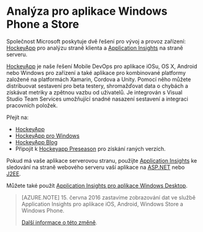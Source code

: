 <properties
    pageTitle="Analýza pro aplikace Windows Phone a Store"
    description="Analýza využití a pádů aplikací zařízení Windows."
    services="application-insights"
    documentationCenter="windows"
    authors="alancameronwills"
    manager="douge"/>

<tags
    ms.service="application-insights"
    ms.workload="tbd"
    ms.tgt_pltfrm="ibiza"
    ms.devlang="na"
    ms.topic="get-started-article"
    ms.date="03/17/2016"
    ms.author="awills"/>

# Analýza pro aplikace Windows Phone a Store

Společnost Microsoft poskytuje dvě řešení pro vývoj a provoz zařízení: [HockeyApp](http://hockeyapp.net/) pro analýzu straně klienta a [Application Insights](app-insights-overview.md) na straně serveru.

[HockeyApp](http://hockeyapp.net/) je naše řešení Mobile DevOps pro aplikace iOSu, OS X, Android nebo Windows pro zařízení a také aplikace pro kombinované platformy založené na platformách Xamarin, Cordova a Unity. Pomocí něho můžete distribuovat sestavení pro beta testery, shromažďovat data o chybách a získávat metriky a zpětnou vazbu od uživatelů. Je integrován s Visual Studio Team Services umožňující snadné nasazení sestavení a integraci pracovních položek. 

Přejít na:

* [HockeyApp](http://support.hockeyapp.net/kb)
* [HockeyApp pro Windows](http://support.hockeyapp.net/kb/client-integration-windows-and-windows-phone)
* [HockeyApp Blog](http://hockeyapp.net/blog/)
* Připojit k [Hockeyapp Preseason](http://hockeyapp.net/preseason/) pro získání raných verzích.

Pokud má vaše aplikace serverovou stranu, použijte [Application Insights](app-insights-overview.md) ke sledování na straně webového serveru vaší aplikace na [ASP.NET](app-insights-asp-net.md) nebo [J2EE](app-insights-java-get-started.md). 


Můžete také použít [Application Insights pro aplikace Windows Desktop](app-insights-windows-desktop.md).

> [AZURE.NOTE] 15. června 2016 zastavíme zobrazování dat ve službě Application Insights pro aplikace iOS, Android, Windows Store a Windows Phone.
> 
> [Další informace o této změně](https://azure.microsoft.com/blog/transitioning-mobile-apps-from-application-insights-to-hockeyapp/).




<!--HONumber=Jun16_HO2-->


